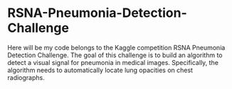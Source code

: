 # RSNA-Pneumonia-Detection-Challenge

Here will be my code belongs to the Kaggle competition RSNA Pneumonia Detection Challenge.
The goal of this challenge is to build an algorithm to detect a visual signal for pneumonia in medical images. Specifically, the algorithm needs to automatically locate lung opacities on chest radiographs.
